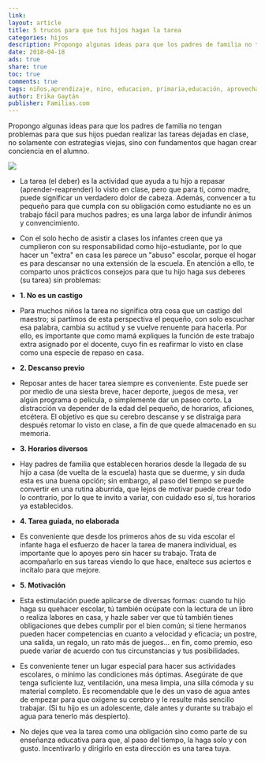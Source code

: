 ```yaml
---
link: 
layout: article
title: 5 trucos para que tus hijos hagan la tarea
categories: hijos
description: Propongo algunas ideas para que los padres de familia no tengan problemas para que sus hijos puedan realizar las tareas dejadas en clase, no solamente con estrategias viejas, sino con fundamentos que hagan crear conciencia en el alumno.
date: 2018-04-18
ads: true
share: true
toc: true
comments: true
tags: niños,aprendizaje, nino, educacion, primaria,educación, aprovechaviento-escolar,tareas-escolares
author: Erika Gaytán
publisher: Familias.com 
---
```


Propongo algunas ideas para que los padres de familia no tengan problemas para que sus hijos puedan realizar las tareas dejadas en clase, no solamente con estrategias viejas, sino con fundamentos que hagan crear conciencia en el alumno.

![](http://familiasana.info/images/hijos/7831ac5011.jpg)

* La tarea (el deber) es la actividad que ayuda a tu hijo a repasar (aprender-reaprender) lo visto en clase, pero que para ti, como madre, puede significar un verdadero dolor de cabeza. Además, convencer a tu pequeño para que cumpla con su obligación como estudiante no es un trabajo fácil para muchos padres; es una larga labor de infundir ánimos y convencimiento.

* Con el solo hecho de asistir a clases los infantes creen que ya cumplieron con su responsabilidad como hijo-estudiante, por lo que hacer un "extra" en casa les parece un "abuso" escolar, porque el hogar es para descansar no una extensión de la escuela. En atención a ello, te comparto unos prácticos consejos para que tu hijo haga sus deberes (su tarea) sin problemas:

* **1. No es un castigo**
* Para muchos niños la tarea no significa otra cosa que un castigo del maestro; si partimos de esta perspectiva el pequeño, con solo escuchar esa palabra, cambia su actitud y se vuelve renuente para hacerla. Por ello, es importante que como mamá expliques la función de este trabajo extra asignado por el docente, cuyo fin es reafirmar lo visto en clase como una especie de repaso en casa.

* **2. Descanso previo**
* Reposar antes de hacer tarea siempre es conveniente. Este puede ser por medio de una siesta breve, hacer deporte, juegos de mesa, ver algún programa o película, o simplemente dar un paseo corto. La distracción va depender de la edad del pequeño, de horarios, aficiones, etcétera. El objetivo es que su cerebro descanse y se distraiga para después retomar lo visto en clase, a fin de que quede almacenado en su memoria.

* **3. Horarios diversos**
* Hay padres de familia que establecen horarios desde la llegada de su hijo a casa (de vuelta de la escuela) hasta que se duerme, y sin duda esta es una buena opción; sin embargo, al paso del tiempo se puede convertir en una rutina aburrida, que lejos de motivar puede crear todo lo contrario, por lo que te invito a variar, con cuidado eso sí, tus horarios ya establecidos.

* **4. Tarea guiada, no elaborada**
* Es conveniente que desde los primeros años de su vida escolar el infante haga el esfuerzo de hacer la tarea de manera individual, es importante que lo apoyes pero sin hacer su trabajo. Trata de acompañarlo en sus tareas viendo lo que hace, enaltece sus aciertos e incítalo para que mejore.

* **5. Motivación**
* Esta estimulación puede aplicarse de diversas formas: cuando tu hijo haga su quehacer escolar, tú también ocúpate con la lectura de un libro o realiza labores en casa, y hazle saber ver que tú también tienes obligaciones que debes cumplir por el bien común; si tiene hermanos pueden hacer competencias en cuanto a velocidad y eficacia; un postre, una salida, un regalo, un rato más de juegos... en fin, como premio, eso puede variar de acuerdo con tus circunstancias y tus posibilidades.


* Es conveniente tener un lugar especial para hacer sus actividades escolares, o mínimo las condiciones más óptimas. Asegúrate de que tenga suficiente luz, ventilación, una mesa limpia, una silla cómoda y su material completo. Es recomendable que le des un vaso de agua antes de empezar para que oxigene su cerebro y le resulte más sencillo trabajar. (Si tu hijo es un adolescente, dale antes y durante su trabajo el agua para tenerlo más despierto).

* No dejes que vea la tarea como una obligación sino como parte de su enseñanza educativa para que, al paso del tiempo, la haga solo y con gusto. Incentivarlo y dirigirlo en esta dirección es una tarea tuya.
